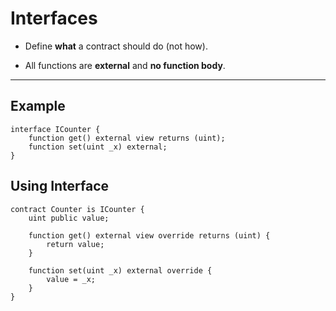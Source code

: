# Interfaces

- Define **what** a contract should do (not how).
    
- All functions are **external** and **no function body**.
    

---

## Example

```solidity
interface ICounter {
    function get() external view returns (uint);
    function set(uint _x) external;
}
```

## Using Interface

```solidity
contract Counter is ICounter {
    uint public value;

    function get() external view override returns (uint) {
        return value;
    }

    function set(uint _x) external override {
        value = _x;
    }
}
```
